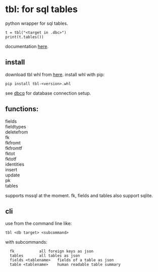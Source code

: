 # tbl: for sql tables

python wrapper for sql tables.

```
t = tbl("<target in .dbc>")
print(t.tables())
```

documentation [here](https://numlims.github.io/tbl/).

## install

download tbl whl from
[here](https://github.com/numlims/tbl/releases). install whl with
pip:

```
pip install tbl-<version>.whl
```

see [dbcq](https://github.com/numlims/dbcq) for database connection setup.

## functions:

fields<br/>
fieldtypes<br/>
deletefrom<br/>
fk<br/>
fkfromt<br/>
fkfromtf<br/>
fktot<br/>
fktotf<br/>
identities<br/>
insert<br/>
update<br/>
pk<br/>
tables<br/>

supports mssql at the moment. fk, fields and tables also support sqlite.

## cli

use from the command line like:

```
tbl <db target> <subcommand>
```

with subcommands:

```
  fk           all foreign keys as json
  tables       all tables as json
  fields <tablename>   fields of a table as json
  table <tablename>    human readable table summary
```
